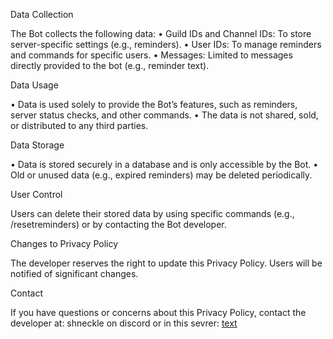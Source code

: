 Data Collection

The Bot collects the following data:
• Guild IDs and Channel IDs: To store server-specific settings (e.g., reminders).
• User IDs: To manage reminders and commands for specific users.
• Messages: Limited to messages directly provided to the bot (e.g., reminder text).

Data Usage

• Data is used solely to provide the Bot’s features, such as reminders, server status checks, and other commands.
• The data is not shared, sold, or distributed to any third parties.

Data Storage

• Data is stored securely in a database and is only accessible by the Bot.
• Old or unused data (e.g., expired reminders) may be deleted periodically.

User Control

Users can delete their stored data by using specific commands (e.g., /resetreminders) or by contacting the Bot developer.

Changes to Privacy Policy

The developer reserves the right to update this Privacy Policy. Users will be notified of significant changes.

Contact

If you have questions or concerns about this Privacy Policy, contact the developer at: shneckle on discord or in this sevrer: [text](https://discord.gg/8tD4VYscrH)